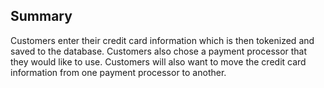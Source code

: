 ## Summary

Customers enter their credit card information which is then tokenized and saved to the database. Customers also chose a payment processor that they would like to use. Customers will also want to move the credit card information from one payment processor to another.
